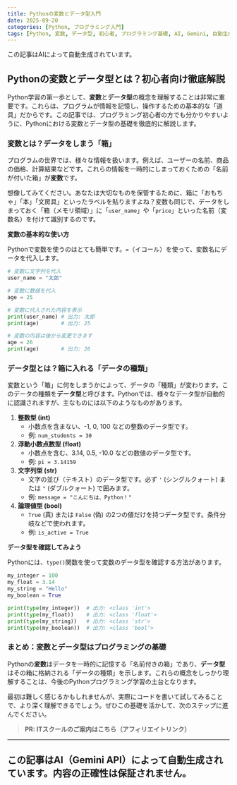 ```yaml
---
title: Pythonの変数とデータ型入門
date: 2025-09-20
categories: [Python, プログラミング入門]
tags: [Python, 変数, データ型, 初心者, プログラミング基礎, AI, Gemini, 自動生成]
---
```


この記事はAIによって自動生成されています。

## Pythonの変数とデータ型とは？初心者向け徹底解説

Python学習の第一歩として、**変数**と**データ型**の概念を理解することは非常に重要です。これらは、プログラムが情報を記憶し、操作するための基本的な「道具」だからです。この記事では、プログラミング初心者の方でも分かりやすいように、Pythonにおける変数とデータ型の基礎を徹底的に解説します。

### 変数とは？データをしまう「箱」

プログラムの世界では、様々な情報を扱います。例えば、ユーザーの名前、商品の価格、計算結果などです。これらの情報を一時的にしまっておくための「名前が付いた箱」が**変数**です。

想像してみてください。あなたは大切なものを保管するために、箱に「おもちゃ」「本」「文房具」といったラベルを貼りますよね？変数も同じで、データをしまっておく「箱（メモリ領域）」に「`user_name`」や「`price`」といった名前（変数名）を付けて識別するのです。

**変数の基本的な使い方**

Pythonで変数を使うのはとても簡単です。`=`（イコール）を使って、変数名にデータを代入します。

```python
# 変数に文字列を代入
user_name = "太郎"

# 変数に数値を代入
age = 25

# 変数に代入された内容を表示
print(user_name) # 出力: 太郎
print(age)       # 出力: 25

# 変数の内容は後から変更できます
age = 26
print(age)       # 出力: 26
```

### データ型とは？箱に入れる「データの種類」

変数という「箱」に何をしまうかによって、データの「種類」が変わります。このデータの種類を**データ型**と呼びます。Pythonでは、様々なデータ型が自動的に認識されますが、主なものには以下のようなものがあります。

1.  **整数型 (int)**
    *   小数点を含まない、-1, 0, 100 などの整数のデータ型です。
    *   例: `num_students = 30`
2.  **浮動小数点数型 (float)**
    *   小数点を含む、3.14, 0.5, -10.0 などの数値のデータ型です。
    *   例: `pi = 3.14159`
3.  **文字列型 (str)**
    *   文字の並び（テキスト）のデータ型です。必ず `'` (シングルクォート) または `"` (ダブルクォート) で囲みます。
    *   例: `message = "こんにちは、Python！"`
4.  **論理値型 (bool)**
    *   `True` (真) または `False` (偽) の2つの値だけを持つデータ型です。条件分岐などで使われます。
    *   例: `is_active = True`

**データ型を確認してみよう**

Pythonには、`type()`関数を使って変数のデータ型を確認する方法があります。

```python
my_integer = 100
my_float = 3.14
my_string = "Hello"
my_boolean = True

print(type(my_integer))  # 出力: <class 'int'>
print(type(my_float))    # 出力: <class 'float'>
print(type(my_string))   # 出力: <class 'str'>
print(type(my_boolean))  # 出力: <class 'bool'>
```

### まとめ：変数とデータ型はプログラミングの基礎

Pythonの**変数**はデータを一時的に記憶する「名前付きの箱」であり、**データ型**はその箱に格納される「データの種類」を示します。これらの概念をしっかり理解することは、今後のPythonプログラミング学習の土台となります。

最初は難しく感じるかもしれませんが、実際にコードを書いて試してみることで、より深く理解できるでしょう。ぜひこの基礎を活かして、次のステップに進んでください。
> **PR: ITスクールのご案内はこちら（アフィリエイトリンク）**

---
この記事はAI（Gemini API）によって自動生成されています。内容の正確性は保証されません。
---
